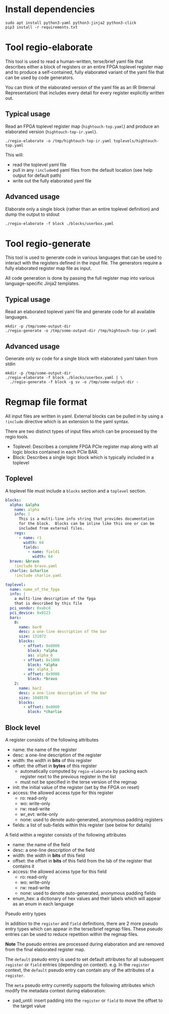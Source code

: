 
Install dependencies
====================
```
sudo apt install python3-yaml python3-jinja2 python3-click
pip3 install -r requirements.txt
```

Tool regio-elaborate
====================

This tool is used to read a human-written, terse/brief yaml file that describes either a block of registers or an entire FPGA toplevel register map and to produce a self-contained, fully elaborated variant of the yaml file that can be used by code generators.

You can think of the elaborated version of the yaml file as an IR (Internal Representation) that includes every detail for every register explicitly written out.

Typical usage
-------------

Read an FPGA toplevel register map (`hightouch-top.yaml`) and produce an elaborated version (`hightouch-top-ir.yaml`).
```
./regio-elaborate -o /tmp/hightouch-top-ir.yaml toplevels/hightouch-top.yaml
```

This will:
* read the toplevel yaml file
* pull in any `!include`ed yaml files from the default location (see help output for default path)
* write out the fully elaborated yaml file

Advanced usage
--------------

Elaborate only a single block (rather than an entire toplevel definition) and dump the output to stdout
```
./regio-elaborate -f block ./blocks/userbox.yaml
```

Tool regio-generate
===================

This tool is used to generate code in various languages that can be used to interact with the registers defined in the input file.  The generators require a fully elaborated register map file as input.

All code generation is done by passing the full register map into various language-specific Jinja2 templates.

Typical usage
-------------

Read an elaborated toplevel yaml file and generate code for all available languages.
```
mkdir -p /tmp/some-output-dir
./regio-generate -o /tmp/some-output-dir /tmp/hightouch-top-ir.yaml
```

Advanced usage
--------------

Generate only sv code for a single block with elaborated yaml taken from stdin
```
mkdir -p /tmp/some-output-dir
./regio-elaborate -f block ./blocks/userbox.yaml | \
  ./regio-generate -f block -g sv -o /tmp/some-output-dir -
```

Regmap file format
==================

All input files are written in yaml.  External blocks can be pulled in by using a `!include` directive which is an extension to the yaml syntax.

There are two distinct types of input files which can be processed by the regio tools.
* Toplevel: Describes a complete FPGA PCIe register map along with all logic blocks contained in each PCIe BAR.
* Block: Describes a single logic block which is typically included in a toplevel

Toplevel
--------

A toplevel file must include a `blocks` section and a `toplevel` section.

``` yaml
blocks:
  alpha: &alpha
    name: alpha
    info: |
      This is a multi-line info string that provides documentation
      for the block.  Blocks can be inline like this one or can be
      included from external files.
    regs:
      - name: r1
        width: 64
        fields:
          - name: field1
            width: 64
  bravo: &bravo
    !include bravo.yaml
  charlie: &charlie
    !include charlie.yaml

toplevel:
  name: name_of_the_fpga
  info: |
    a multi-line description of the fpga
    that is described by this file
  pci_vendor: 0xabcd
  pci_device: 0x0123
  bars:
    0:
      name: bar0
      desc: a one-line description of the bar
      size: 131072
      blocks:
        - offset: 0x0000
          block: *alpha
          as: alpha_0
        - offset: 0x1000
          block: *alpha
          as: alpha_1
        - offset: 0x9000
          block: *bravo
    2:
      name: bar2
      desc: a one-line description of the bar
      size: 1048576
      blocks:
        - offset: 0x0000
          block: *charlie
```

Block level
-----------

A register consists of the following attributes
* name: the name of the register
* desc: a one-line description of the register
* width: the width in **bits** of this register
* offset: the offset in **bytes** of this register
  * automatically computed by `regio-elaborate` by packing each register next to the previous register in the list
  * must not be specified in the terse version of the regmap
* init: the initial value of the register (set by the FPGA on reset)
* access: the allowed access type for this register
  * ro: read-only
  * wo: write-only
  * rw: read-write
  * wr_evt: write-only
  * none: used to denote auto-generated, anonymous padding registers
* fields: a list of sub-fields within this register (see below for details)

A field within a register consists of the following attributes
* name: the name of the field
* desc: a one-line description of the field
* width: the width in **bits** of this field
* offset: the offset in **bits** of this field from the lsb of the register that contains it
* access: the allowed access type for this field
  * ro: read-only
  * wo: write-only
  * rw: read-write
  * none: used to denote auto-generated, anonymous padding fields
* enum_hex: a dictionary of hex values and their labels which will appear as an enum in each language

Pseudo entry types

In addition to the `register` and `field` definitions, there are 2 more pseudo entry types which can appear in the terse/brief regmap files.  These pseudo entries can be used to reduce repetition within the regmap files.

**Note** The pseudo entries are processed during elaboration and are removed from the final elaborated register map.

The `default` pseudo entry is used to set default attributes for all subsequent `register` or `field` entries (depending on context).  e.g. In the `register` context, the `default` pseudo entry can contain any of the attributes of a `register`.

The `meta` pseudo entry currently supports the following attributes which modify the metadata context during elaboration:
* pad_until: insert padding into the `register` or `field` to move the offset to the target value

